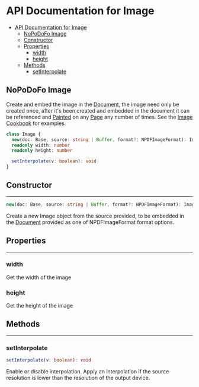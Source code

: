 # API Documentation for Image

- [API Documentation for Image](#api-documentation-for-image)
  - [NoPoDoFo Image](#nopodofo-image)
  - [Constructor](#constructor)
  - [Properties](#properties)
    - [width](#width)
    - [height](#height)
  - [Methods](#methods)
    - [setInterpolate](#setinterpolate)

## NoPoDoFo Image

Create and embed the image in the [Document](./document.md), the image need only be created once, after it's been created and embedded
in the document it can be referenced and [Painted](./painter.md) on any [Page](./page.md) any number of times. See the [Image Cookbook](./cookbook/images.md)
for examples.

```typescript
class Image {
  new(doc: Base, source: string | Buffer, format?: NPDFImageFormat): Image
  readonly width: number
  readonly height: number

  setInterpolate(v: boolean): void
}
```

## Constructor
--------------

```typescript
new(doc: Base, source: string | Buffer, format?: NPDFImageFormat): Image
```

Create a new Image object from the source provided, to be embedded in the [Document](./document.md) provided as one of NPDFImageFormat format options.

## Properties
-------------

### width
Get the width of the image

### height
Get the height of the image

## Methods
-----------

### setInterpolate

```typescript
setInterpolate(v: boolean): void
```

Enable or disable interpolation. Apply an interpolation if the source resolution is lower than the resolution of the output device.